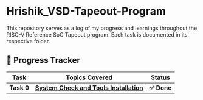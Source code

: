 # Hrishik_VSD-Tapeout-Program


This repository serves as a log of my progress and learnings throughout the RISC-V Reference SoC Tapeout program. Each task is documented in its respective folder.

## 🚀 Progress Tracker

| Task       | Topics Covered                                          | Status    |
| ---------- | ------------------------------------------------------- | --------- |
| **Task 0** | [**System Check and Tools Installation**](Task0) | **✅ Done** |
